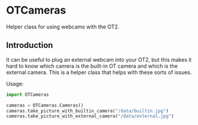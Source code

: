# OTCameras
Helper class for using webcams with the OT2.

## Introduction

It can be useful to plug an external webcam into your OT2, but this makes it hard to know which camera is the built-in OT camera and which is the external camera. This is a helper class that helps with these sorts of issues.

Usage:

```py
import OTCameras

cameras = OTCameras.Cameras()
cameras.take_picture_with_builtin_camera("/data/builtin.jpg")
cameras.take_picture_with_external_camera("/data/external.jpg")

```

